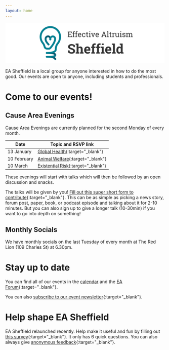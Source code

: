```yaml
---
layout: home
---
```


![image](media/banner_light.png)

EA Sheffield is a local group for anyone interested in how to do the most good. Our events are open to anyone, including students and professionals.

# Come to our events!

## Cause Area Evenings

Cause Area Evenings are currently planned for the second Monday of every month.

| Date        | Topic and RSVP link                                                                                                                     |
| ----------- | --------------------------------------------------------------------------------------------------------------------------------------- |
| 13 January  | [Global Health](https://forum.effectivealtruism.org/events/82noLfai7JaNvaADp/global-health-cause-area-evening){:target="\_blank"}       |
| 10 February | [Animal Welfare](https://forum.effectivealtruism.org/events/u5GQBfvfqNecqvphy/animal-welfare-cause-area-evening){:target="\_blank"}     |
| 10 March    | [Existential Risk](https://forum.effectivealtruism.org/events/HfxAYuMr58in5riGT/existential-risk-cause-area-evening){:target="\_blank"} |

These evenings will start with talks which will then be followed by an open discussion and snacks.

The talks will be given by you! [Fill out this super short form to contribute](https://forms.gle/8smq5CGJw1hqsLkK8){:target="\_blank"}. This can be as simple as picking a news story, forum post, paper, book, or podcast episode and talking about it for 2-10 minutes. But you can also sign up to give a longer talk (10-30min) if you want to go into depth on something!

## Monthly Socials

We have monthly socials on the last Tuesday of every month at The Red Lion (109 Charles St) at 6.30pm.

# Stay up to date

You can find all of our events in the [calendar](calendar) and the [EA Forum](https://forum.effectivealtruism.org/groups/YjhuGBkHCQbZsTdzW){:target="\_blank"}.

You can also [subscribe to our event newsletter](https://tinyurl.com/ea-sheffield-newsletter){:target="\_blank"}.

# Help shape EA Sheffield

EA Sheffield relaunched recently. Help make it useful and fun by filling out [this survey](https://tinyurl.com/ea-sheffield-survey){:target="\_blank"}. It only has 6 quick questions. You can also always give [anonymous feedback](https://tinyurl.com/ea-sheffield-feedback){:target="\_blank"}.
